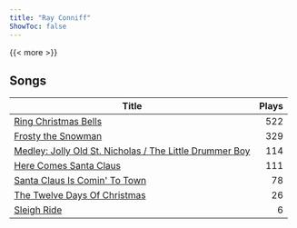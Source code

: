 ```yaml
---
title: "Ray Conniff"
ShowToc: false
---
```


{{< more >}}

## Songs
Title | Plays 
----- | -----: 
[Ring Christmas Bells](/songs/ring-christmas-bells) | 522
[Frosty the Snowman](/songs/frosty-the-snowman) | 329
[Medley: Jolly Old St. Nicholas / The Little Drummer Boy](/songs/medley-jolly-old-st-nicholas-the-little-drummer-boy) | 114
[Here Comes Santa Claus](/songs/here-comes-santa-claus) | 111
[Santa Claus Is Comin' To Town](/songs/santa-claus-is-comin-to-town) | 78
[The Twelve Days Of Christmas](/songs/the-twelve-days-of-christmas) | 26
[Sleigh Ride](/songs/sleigh-ride) | 6

